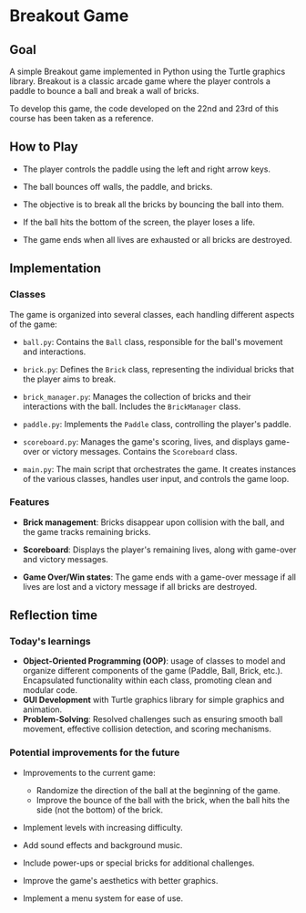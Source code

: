 # Breakout Game

## Goal
A simple Breakout game implemented in Python using the Turtle graphics library. Breakout is a classic arcade game where the player controls a paddle to bounce a ball and break a wall of bricks.

To develop this game, the code developed on the 22nd and 23rd of this course has been taken as a reference.

## How to Play
- The player controls the paddle using the left and right arrow keys.

- The ball bounces off walls, the paddle, and bricks.

- The objective is to break all the bricks by bouncing the ball into them.

- If the ball hits the bottom of the screen, the player loses a life.

- The game ends when all lives are exhausted or all bricks are destroyed.


## Implementation
### Classes
The game is organized into several classes, each handling different aspects of the game:

- `ball.py`: Contains the `Ball` class, responsible for the ball's movement and interactions.

- `brick.py`: Defines the `Brick` class, representing the individual bricks that the player aims to break.

- `brick_manager.py`: Manages the collection of bricks and their interactions with the ball. Includes the `BrickManager` class.

- `paddle.py`: Implements the `Paddle` class, controlling the player's paddle.

- `scoreboard.py`: Manages the game's scoring, lives, and displays game-over or victory messages. Contains the `Scoreboard` class.

- `main.py`: The main script that orchestrates the game. It creates instances of the various classes, handles user input, and controls the game loop.

### Features
- **Brick management**: Bricks disappear upon collision with the ball, and the game tracks remaining bricks.

- **Scoreboard**: Displays the player's remaining lives, along with game-over and victory messages.

- **Game Over/Win states**: The game ends with a game-over message if all lives are lost and a victory message if all bricks are destroyed.




## Reflection time
### Today's learnings
- **Object-Oriented Programming (OOP)**: usage of classes to model and organize different components of the game (Paddle, Ball, Brick, etc.). Encapsulated functionality within each class, promoting clean and modular code.
- **GUI Development** with Turtle graphics library for simple graphics and animation.
- **Problem-Solving**: Resolved challenges such as ensuring smooth ball movement, effective collision detection, and scoring mechanisms.



### Potential improvements for the future
- Improvements to the current game: 
    - Randomize the direction of the ball at the beginning of the game.
    - Improve the bounce of the ball with the brick, when the ball hits the side (not the bottom) of the brick.

- Implement levels with increasing difficulty.

- Add sound effects and background music.

- Include power-ups or special bricks for additional challenges.

- Improve the game's aesthetics with better graphics.

- Implement a menu system for ease of use.

